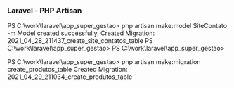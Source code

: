 ### Laravel - PHP Artisan

PS C:\work\laravel\app_super_gestao> php artisan make:model SiteContato -m
Model created successfully.
Created Migration: 2021_04_28_211437_create_site_contatos_table
PS C:\work\laravel\app_super_gestao> 
PS C:\work\laravel\app_super_gestao> 





PS C:\work\laravel\app_super_gestao> php artisan make:migration create_produtos_table
Created Migration: 2021_04_29_211034_create_produtos_table

